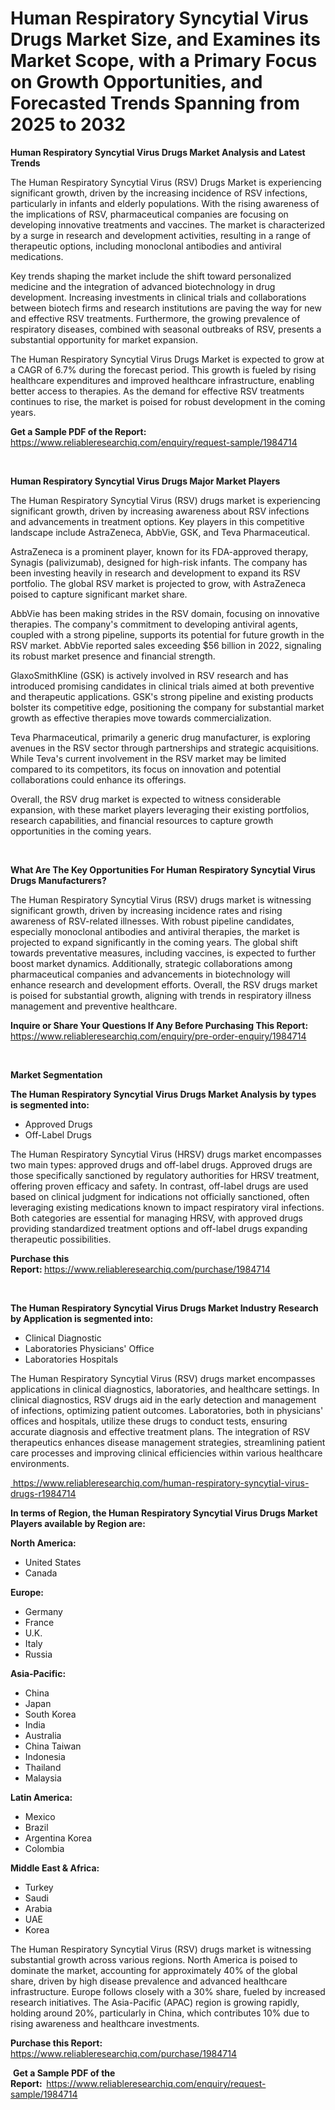 <p><h1>Human Respiratory Syncytial Virus Drugs Market Size, and Examines its Market Scope, with a Primary Focus on Growth Opportunities, and Forecasted Trends Spanning from 2025 to 2032</h1></p><p><strong>Human Respiratory Syncytial Virus Drugs Market Analysis and Latest Trends</strong></p>
<p><p>The Human Respiratory Syncytial Virus (RSV) Drugs Market is experiencing significant growth, driven by the increasing incidence of RSV infections, particularly in infants and elderly populations. With the rising awareness of the implications of RSV, pharmaceutical companies are focusing on developing innovative treatments and vaccines. The market is characterized by a surge in research and development activities, resulting in a range of therapeutic options, including monoclonal antibodies and antiviral medications.</p><p>Key trends shaping the market include the shift toward personalized medicine and the integration of advanced biotechnology in drug development. Increasing investments in clinical trials and collaborations between biotech firms and research institutions are paving the way for new and effective RSV treatments. Furthermore, the growing prevalence of respiratory diseases, combined with seasonal outbreaks of RSV, presents a substantial opportunity for market expansion.</p><p>The Human Respiratory Syncytial Virus Drugs Market is expected to grow at a CAGR of 6.7% during the forecast period. This growth is fueled by rising healthcare expenditures and improved healthcare infrastructure, enabling better access to therapies. As the demand for effective RSV treatments continues to rise, the market is poised for robust development in the coming years.</p></p>
<p><strong>Get a Sample PDF of the Report:&nbsp;</strong> <a href="https://www.reliableresearchiq.com/enquiry/request-sample/1984714?utm_campaign=3263&utm_medium=2&utm_source=Github&utm_content=ia&utm_term=19042025&utm_id=human-respiratory-syncytial-virus-drugs">https://www.reliableresearchiq.com/enquiry/request-sample/1984714</a></p>
<p>&nbsp;</p>
<p><strong>Human Respiratory Syncytial Virus Drugs Major Market Players</strong></p>
<p><p>The Human Respiratory Syncytial Virus (RSV) drugs market is experiencing significant growth, driven by increasing awareness about RSV infections and advancements in treatment options. Key players in this competitive landscape include AstraZeneca, AbbVie, GSK, and Teva Pharmaceutical.</p><p>AstraZeneca is a prominent player, known for its FDA-approved therapy, Synagis (palivizumab), designed for high-risk infants. The company has been investing heavily in research and development to expand its RSV portfolio. The global RSV market is projected to grow, with AstraZeneca poised to capture significant market share.</p><p>AbbVie has been making strides in the RSV domain, focusing on innovative therapies. The company's commitment to developing antiviral agents, coupled with a strong pipeline, supports its potential for future growth in the RSV market. AbbVie reported sales exceeding $56 billion in 2022, signaling its robust market presence and financial strength.</p><p>GlaxoSmithKline (GSK) is actively involved in RSV research and has introduced promising candidates in clinical trials aimed at both preventive and therapeutic applications. GSK's strong pipeline and existing products bolster its competitive edge, positioning the company for substantial market growth as effective therapies move towards commercialization.</p><p>Teva Pharmaceutical, primarily a generic drug manufacturer, is exploring avenues in the RSV sector through partnerships and strategic acquisitions. While Teva's current involvement in the RSV market may be limited compared to its competitors, its focus on innovation and potential collaborations could enhance its offerings.</p><p>Overall, the RSV drug market is expected to witness considerable expansion, with these market players leveraging their existing portfolios, research capabilities, and financial resources to capture growth opportunities in the coming years.</p></p>
<p>&nbsp;</p>
<p><strong>What Are The Key Opportunities For Human Respiratory Syncytial Virus Drugs Manufacturers?</strong></p>
<p><p>The Human Respiratory Syncytial Virus (RSV) drugs market is witnessing significant growth, driven by increasing incidence rates and rising awareness of RSV-related illnesses. With robust pipeline candidates, especially monoclonal antibodies and antiviral therapies, the market is projected to expand significantly in the coming years. The global shift towards preventative measures, including vaccines, is expected to further boost market dynamics. Additionally, strategic collaborations among pharmaceutical companies and advancements in biotechnology will enhance research and development efforts. Overall, the RSV drugs market is poised for substantial growth, aligning with trends in respiratory illness management and preventive healthcare.</p></p>
<p><strong>Inquire or Share Your Questions If Any Before Purchasing This Report:</strong> <a href="https://www.reliableresearchiq.com/enquiry/pre-order-enquiry/1984714?utm_campaign=3263&utm_medium=2&utm_source=Github&utm_content=ia&utm_term=19042025&utm_id=human-respiratory-syncytial-virus-drugs">https://www.reliableresearchiq.com/enquiry/pre-order-enquiry/1984714</a></p>
<p>&nbsp;</p>
<p><strong>Market Segmentation</strong></p>
<p><strong>The Human Respiratory Syncytial Virus Drugs Market Analysis by types is segmented into:</strong></p>
<p><ul><li>Approved Drugs</li><li>Off-Label Drugs</li></ul></p>
<p><p>The Human Respiratory Syncytial Virus (HRSV) drugs market encompasses two main types: approved drugs and off-label drugs. Approved drugs are those specifically sanctioned by regulatory authorities for HRSV treatment, offering proven efficacy and safety. In contrast, off-label drugs are used based on clinical judgment for indications not officially sanctioned, often leveraging existing medications known to impact respiratory viral infections. Both categories are essential for managing HRSV, with approved drugs providing standardized treatment options and off-label drugs expanding therapeutic possibilities.</p></p>
<p><strong>Purchase this Report:&nbsp;</strong><a href="https://www.reliableresearchiq.com/purchase/1984714?utm_campaign=3263&utm_medium=2&utm_source=Github&utm_content=ia&utm_term=19042025&utm_id=human-respiratory-syncytial-virus-drugs">https://www.reliableresearchiq.com/purchase/1984714</a></p>
<p>&nbsp;</p>
<p><strong>The Human Respiratory Syncytial Virus Drugs Market Industry Research by Application is segmented into:</strong></p>
<p><ul><li>Clinical Diagnostic</li><li>Laboratories Physicians' Office</li><li>Laboratories Hospitals</li></ul></p>
<p><p>The Human Respiratory Syncytial Virus (RSV) drugs market encompasses applications in clinical diagnostics, laboratories, and healthcare settings. In clinical diagnostics, RSV drugs aid in the early detection and management of infections, optimizing patient outcomes. Laboratories, both in physicians' offices and hospitals, utilize these drugs to conduct tests, ensuring accurate diagnosis and effective treatment plans. The integration of RSV therapeutics enhances disease management strategies, streamlining patient care processes and improving clinical efficiencies within various healthcare environments.</p></p>
<p><a href="https://www.reliableresearchiq.com/human-respiratory-syncytial-virus-drugs-r1984714?utm_campaign=3263&utm_medium=2&utm_source=Github&utm_content=ia&utm_term=19042025&utm_id=human-respiratory-syncytial-virus-drugs">&nbsp;https://www.reliableresearchiq.com/human-respiratory-syncytial-virus-drugs-r1984714</a></p>
<p><strong>In terms of Region, the Human Respiratory Syncytial Virus Drugs Market Players available by Region are:</strong></p>
<p>
    <p> <strong> North America: </strong>
        <ul>
            <li>United States</li>
            <li>Canada</li>
        </ul>
        </p> 
    <p> <strong> Europe: </strong>
        <ul>
            <li>Germany</li>
            <li>France</li>
            <li>U.K.</li>
            <li>Italy</li>
            <li>Russia</li>
        </ul>
        </p> 
    <p> <strong> Asia-Pacific: </strong>
        <ul>
            <li>China</li>
            <li>Japan</li>
            <li>South Korea</li>
            <li>India</li>
            <li>Australia</li>
            <li>China Taiwan</li>
            <li>Indonesia</li>
            <li>Thailand</li>
            <li>Malaysia</li>
        </ul>
        </p> 
    <p> <strong> Latin America: </strong>
        <ul>
            <li>Mexico</li>
            <li>Brazil</li>
            <li>Argentina Korea</li>
            <li>Colombia</li>
        </ul>
        </p> 
    <p> <strong> Middle East & Africa: </strong>
        <ul>
            <li>Turkey</li>
            <li>Saudi</li>
            <li>Arabia</li>
            <li>UAE</li>
            <li>Korea</li>
        </ul>
    </p>
    </p>
<p><p>The Human Respiratory Syncytial Virus (RSV) drugs market is witnessing substantial growth across various regions. North America is poised to dominate the market, accounting for approximately 40% of the global share, driven by high disease prevalence and advanced healthcare infrastructure. Europe follows closely with a 30% share, fueled by increased research initiatives. The Asia-Pacific (APAC) region is growing rapidly, holding around 20%, particularly in China, which contributes 10% due to rising awareness and healthcare investments.</p></p>
<p><strong>Purchase this Report: </strong><a href="https://www.reliableresearchiq.com/purchase/1984714?utm_campaign=3263&utm_medium=2&utm_source=Github&utm_content=ia&utm_term=19042025&utm_id=human-respiratory-syncytial-virus-drugs">https://www.reliableresearchiq.com/purchase/1984714</a></p>
<p>&nbsp;<strong>Get a Sample PDF of the Report:&nbsp;&nbsp;</strong><a href="https://www.reliableresearchiq.com/enquiry/request-sample/1984714?utm_campaign=3263&utm_medium=2&utm_source=Github&utm_content=ia&utm_term=19042025&utm_id=human-respiratory-syncytial-virus-drugs">https://www.reliableresearchiq.com/enquiry/request-sample/1984714</a></p>
<p><strong></strong></p>
<p><p></p><p></p><p></p></p>